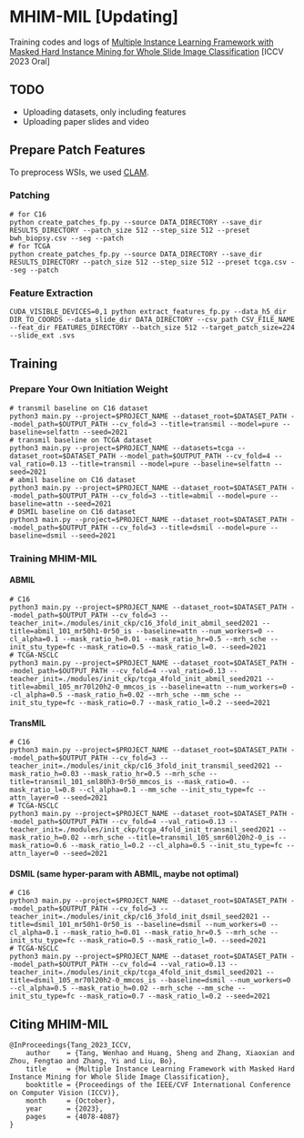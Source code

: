 # MHIM-MIL [Updating]
Training codes and logs of [Multiple Instance Learning Framework with Masked Hard Instance Mining for Whole Slide Image Classification](https://arxiv.org/abs/2307.15254) [ICCV 2023 Oral]
## TODO
- Uploading datasets, only including features
- Uploading paper slides and video
## Prepare Patch Features
To preprocess WSIs, we used [CLAM](https://github.com/mahmoodlab/CLAM/tree/master#wsi-segmentation-and-patching).
### Patching
```shell
# for C16
python create_patches_fp.py --source DATA_DIRECTORY --save_dir RESULTS_DIRECTORY --patch_size 512 --step_size 512 --preset bwh_biopsy.csv --seg --patch
# for TCGA
python create_patches_fp.py --source DATA_DIRECTORY --save_dir RESULTS_DIRECTORY --patch_size 512 --step_size 512 --preset tcga.csv --seg --patch
```
### Feature Extraction
```shell
CUDA_VISIBLE_DEVICES=0,1 python extract_features_fp.py --data_h5_dir DIR_TO_COORDS --data_slide_dir DATA_DIRECTORY --csv_path CSV_FILE_NAME --feat_dir FEATURES_DIRECTORY --batch_size 512 --target_patch_size=224 --slide_ext .svs
```
## Training
### Prepare Your Own Initiation Weight
```shell
# transmil baseline on C16 dataset
python3 main.py --project=$PROJECT_NAME --dataset_root=$DATASET_PATH --model_path=$OUTPUT_PATH --cv_fold=3 --title=transmil --model=pure --baseline=selfattn --seed=2021
# transmil baseline on TCGA dataset
python3 main.py --project=$PROJECT_NAME --datasets=tcga --dataset_root=$DATASET_PATH --model_path=$OUTPUT_PATH --cv_fold=4 --val_ratio=0.13 --title=transmil --model=pure --baseline=selfattn --seed=2021
# abmil baseline on C16 dataset
python3 main.py --project=$PROJECT_NAME --dataset_root=$DATASET_PATH --model_path=$OUTPUT_PATH --cv_fold=3 --title=abmil --model=pure --baseline=attn --seed=2021
# DSMIL baseline on C16 dataset
python3 main.py --project=$PROJECT_NAME --dataset_root=$DATASET_PATH --model_path=$OUTPUT_PATH --cv_fold=3 --title=dsmil --model=pure --baseline=dsmil --seed=2021
```
### Training MHIM-MIL
#### ABMIL
```shell
# C16
python3 main.py --project=$PROJECT_NAME --dataset_root=$DATASET_PATH --model_path=$OUTPUT_PATH --cv_fold=3 --teacher_init=./modules/init_ckp/c16_3fold_init_abmil_seed2021 --title=abmil_101_mr50h1-0r50_is --baseline=attn --num_workers=0 --cl_alpha=0.1 --mask_ratio_h=0.01 --mask_ratio_hr=0.5 --mrh_sche --init_stu_type=fc --mask_ratio=0.5 --mask_ratio_l=0. --seed=2021
# TCGA-NSCLC
python3 main.py --project=$PROJECT_NAME --dataset_root=$DATASET_PATH --model_path=$OUTPUT_PATH --cv_fold=4 --val_ratio=0.13 --teacher_init=./modules/init_ckp/tcga_4fold_init_abmil_seed2021 --title=abmil_105_mr70l20h2-0_mmcos_is --baseline=attn --num_workers=0 --cl_alpha=0.5 --mask_ratio_h=0.02 --mrh_sche --mm_sche --init_stu_type=fc --mask_ratio=0.7 --mask_ratio_l=0.2 --seed=2021
```
#### TransMIL
```shell
# C16
python3 main.py --project=$PROJECT_NAME --dataset_root=$DATASET_PATH --model_path=$OUTPUT_PATH --cv_fold=3 --teacher_init=./modules/init_ckp/c16_3fold_init_transmil_seed2021 --mask_ratio_h=0.03 --mask_ratio_hr=0.5 --mrh_sche --title=transmil_101_sml80h3-0r50_mmcos_is --mask_ratio=0. --mask_ratio_l=0.8 --cl_alpha=0.1 --mm_sche --init_stu_type=fc --attn_layer=0 --seed=2021
# TCGA-NSCLC
python3 main.py --project=$PROJECT_NAME --dataset_root=$DATASET_PATH --model_path=$OUTPUT_PATH --cv_fold=4 --val_ratio=0.13 --teacher_init=./modules/init_ckp/tcga_4fold_init_transmil_seed2021 --mask_ratio_h=0.02 --mrh_sche --title=transmil_105_smr60l20h2-0_is --mask_ratio=0.6 --mask_ratio_l=0.2 --cl_alpha=0.5 --init_stu_type=fc --attn_layer=0 --seed=2021
```
#### DSMIL (same hyper-param with ABMIL, maybe not optimal)
```shell
# C16
python3 main.py --project=$PROJECT_NAME --dataset_root=$DATASET_PATH --model_path=$OUTPUT_PATH --cv_fold=3 --teacher_init=./modules/init_ckp/c16_3fold_init_dsmil_seed2021 --title=dsmil_101_mr50h1-0r50_is --baseline=dsmil --num_workers=0 --cl_alpha=0.1 --mask_ratio_h=0.01 --mask_ratio_hr=0.5 --mrh_sche --init_stu_type=fc --mask_ratio=0.5 --mask_ratio_l=0. --seed=2021
# TCGA-NSCLC
python3 main.py --project=$PROJECT_NAME --dataset_root=$DATASET_PATH --model_path=$OUTPUT_PATH --cv_fold=4 --val_ratio=0.13 --teacher_init=./modules/init_ckp/tcga_4fold_init_dsmil_seed2021 --title=dsmil_105_mr70l20h2-0_mmcos_is --baseline=dsmil --num_workers=0 --cl_alpha=0.5 --mask_ratio_h=0.02 --mrh_sche --mm_sche --init_stu_type=fc --mask_ratio=0.7 --mask_ratio_l=0.2 --seed=2021
```
## Citing MHIM-MIL
```
@InProceedings{Tang_2023_ICCV,
    author    = {Tang, Wenhao and Huang, Sheng and Zhang, Xiaoxian and Zhou, Fengtao and Zhang, Yi and Liu, Bo},
    title     = {Multiple Instance Learning Framework with Masked Hard Instance Mining for Whole Slide Image Classification},
    booktitle = {Proceedings of the IEEE/CVF International Conference on Computer Vision (ICCV)},
    month     = {October},
    year      = {2023},
    pages     = {4078-4087}
}
```
